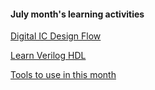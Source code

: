 #### July month's learning activities

[Digital IC Design Flow](https://github.com/dicdesign/ieeeMentorshipHyd/tree/main/internshipRoadmap/1%20cover%20in%20july/digitalIcDesignFlow)

[Learn Verilog HDL](https://github.com/dicdesign/ieeeMentorshipHyd/tree/main/internshipRoadmap/1%20cover%20in%20july/verilogPpts)

[Tools to use in this month](https://github.com/dicdesign/ieeeMentorshipHyd/blob/main/internshipRoadmap/1%20cover%20in%20july/tools%20to%20use.txt)
